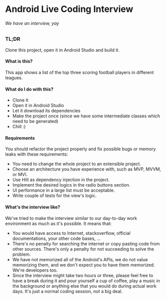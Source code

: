 # Android Live Coding Interview
######  We have an interview, yay

### TL;DR

Clone this project, open it in Android Studio and build it.

#### What is this?

This app shows a list of the top three scoring football players in different leagues.

#### What do I do with this?

- Clone it
- Open it in Android Studio
- Let it download its dependencies
- Make the project once (since we have some intermediate classes which need to be generated)
- Chill :)

#### Requirements

You should refactor the project properly and fix possible bugs or memory leaks with these requirements:

- You need to change the whole project to an extensible project. 
- Choose an architecture you have experience with, such as MVP, MVVM, or MVI.
- Use Hilt as dependency injection in the project.
- Implement the desired logics in the radio buttons section.
- UI performance in a large list must be acceptable.
- Write couple of tests for the view's logic.


#### What's the interview like?

We've tried to make the interview similar to our day-to-day work environment as much as it's
possible. It means that:

- You would have access to Internet, stackoverflow, official documentations, your other code
  bases, ...
- There's no penalty for searching the internet or copy pasting code from other sources. There's
  only a penalty for not succeeding to solve the problem.
- We have not memorized all of the Android's APIs, we do not value memorizing them, and we don't
  expect you to have them memorized. We're developers too.
- Since the interview might take two hours or three, please feel free to have a break during it and
  pour yourself a cup of coffee, play a music in the background or anything else that you would
  do during actual work days. It's just a normal coding session, not a big deal.
